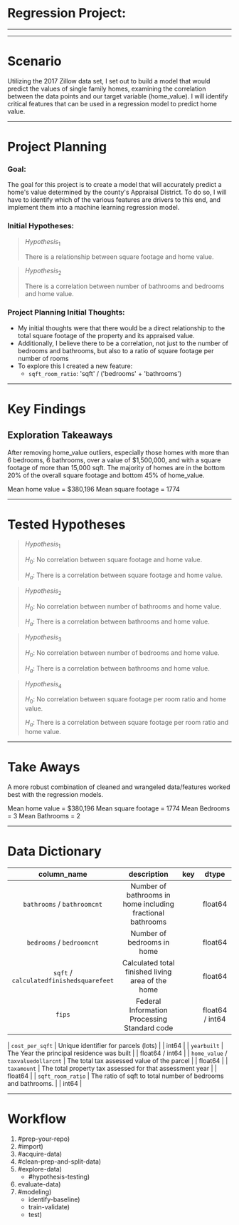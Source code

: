 
# Regression Project: 

___
___

# <a name="scenario"></a>Scenario
Utilizing the 2017 Zillow data set, I set out to build a model that would predict the values of single family homes, examining the correlation between the data points and our target variable (home_value). I will identify critical features that can be used in a regression model to predict home value. 
___

# <a name="project-planning"></a>Project Planning
### Goal:
The goal for this project is to create a model that will accurately predict a home's value determined by the county's Appraisal District. To do so, I will have to identify which of the various features are drivers to this end, and implement them into a machine learning regression model. 

### Initial Hypotheses:

>$Hypothesis_{1}$
>
> There is a relationship between square footage and home value.


>$Hypothesis_{2}$
>
> There is a correlation between number of bathrooms and bedrooms and home value.

### Project Planning Initial Thoughts:
- My initial thoughts were that there would be a direct relationship to the total square footage of the property and its appraised value.
- Additionally, I believe there to be a correlation, not just to the number of bedrooms and bathrooms, but also to a ratio of square footage per number of rooms
- To explore this I created a new feature:
    - `sqft_room_ratio`: 'sqft' / ('bedrooms' + 'bathrooms')
___
# <a name="key-findings"></a>Key Findings

## Exploration Takeaways
After removing home_value outliers, especially those homes with more than 6 bedrooms, 6 bathrooms, over a value of $1,500,000, and with a square footage of more than 15,000 sqft. The majority of homes are in the bottom 20% of the overall square footage and bottom 45% of home_value. 

Mean home value = $380,196
Mean square footage = 1774

___
# <a name="tested-hypotheses"></a>Tested Hypotheses

>$Hypothesis_{1}$
>
> $H_{0}$: No correlation between square footage and home value.
>
> $H_{a}$: There is a correlation between square footage and home value.


>$Hypothesis_{2}$
>
> $H_{0}$: No correlation between number of bathrooms and home value.
>
> $H_{a}$: There is a correlation between bathrooms and home value.


>$Hypothesis_{3}$
>
> $H_{0}$: No correlation between number of bedrooms and home value.
>
> $H_{a}$: There is a correlation between bathrooms and home value.


>$Hypothesis_{4}$
>
> $H_{0}$: No correlation between square footage per room ratio and home value.
>
> $H_{a}$: There is a correlation between square footage per room ratio and home value.
___
# <a name="take-aways"></a>Take Aways
A more robust combination of cleaned and wrangeled data/features worked best with the regression models.

Mean home value = $380,196
Mean square footage = 1774
Mean Bedrooms = 3
Mean Bathrooms = 2


___
# <a name="data-dictionary"></a>Data Dictionary
|                   column_name                   |                                                       description                                                       |                   key                  |       dtype      |
|:-----------------------------------------------:|:-----------------------------------------------------------------------------------------------------------------------:|:--------------------------------------:|:----------------:|
| `bathrooms` / `bathroomcnt`                     |    Number of bathrooms in home including fractional bathrooms                                                           |                                        | float64          |
| `bedrooms` /  `bedroomcnt`                      |    Number of bedrooms in home                                                                                           |                                        | float64          |
| `sqft` / `calculatedfinishedsquarefeet`  |    Calculated total finished living area of the home                                                                    |                                        | float64          |
|   `fips`        |    Federal Information Processing Standard code  |                                        | float64 /  int64 |

| `cost_per_sqft`                                      | Unique identifier for parcels (lots)                                                                                    |                                        | int64            |
|   `yearbuilt`                                   |    The Year the principal residence was built                                                                           |                                        | float64 /  int64 |
| `home_value` / `taxvaluedollarcnt`              |   The total tax assessed value of the parcel                                                                            |                                        | float64          |
| `taxamount`                           | The total property tax assessed for that assessment year                                                                |                                        | float64          |
| `sqft_room_ratio`                                        | The ratio of sqft to total number of bedrooms and bathrooms.                                                                                     |                                        | int64           |

___
# <a name="workflow"></a>Workflow

1. #prep-your-repo)
1. #import)
1. #acquire-data)
1. #clean-prep-and-split-data)
1. #explore-data)
    - #hypothesis-testing)
1. evaluate-data)
1. #modeling)
    - identify-baseline)
    - train-validate)
    - test)
    

